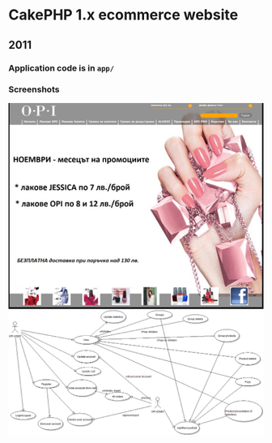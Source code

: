# CakePHP 1.x ecommerce website
## 2011

### Application code is in `app/`

### Screenshots
![screenshot](https://raw.githubusercontent.com/shturm/opi-bg.com/master/opi.png)
![screenshot](https://raw.githubusercontent.com/shturm/opi-bg.com/master/use_case.png)
